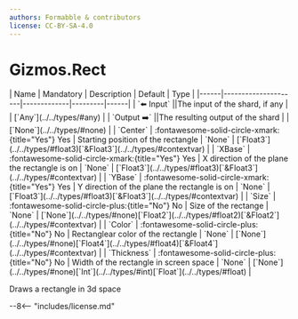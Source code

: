 ```yaml
---
authors: Formabble & contributors
license: CC-BY-SA-4.0
---
```



# Gizmos.Rect

<div class="sh-parameters" markdown="1">
| Name | Mandatory | Description | Default | Type |
|------|---------------------|-------------|---------|------|
| `⬅️ Input` ||The input of the shard, if any | | [`Any`](../../types/#any) |
| `Output ➡️` ||The resulting output of the shard | | [`None`](../../types/#none) |
| `Center` | :fontawesome-solid-circle-xmark:{title="Yes"} Yes  | Starting position of the rectangle | `None` | [`Float3`](../../types/#float3)[`&Float3`](../../types/#contextvar) |
| `XBase` | :fontawesome-solid-circle-xmark:{title="Yes"} Yes  | X direction of the plane the rectangle is on | `None` | [`Float3`](../../types/#float3)[`&Float3`](../../types/#contextvar) |
| `YBase` | :fontawesome-solid-circle-xmark:{title="Yes"} Yes  | Y direction of the plane the rectangle is on | `None` | [`Float3`](../../types/#float3)[`&Float3`](../../types/#contextvar) |
| `Size` | :fontawesome-solid-circle-plus:{title="No"} No  | Size of the rectange | `None` | [`None`](../../types/#none)[`Float2`](../../types/#float2)[`&Float2`](../../types/#contextvar) |
| `Color` | :fontawesome-solid-circle-plus:{title="No"} No  | Rectanglear color of the rectangle | `None` | [`None`](../../types/#none)[`Float4`](../../types/#float4)[`&Float4`](../../types/#contextvar) |
| `Thickness` | :fontawesome-solid-circle-plus:{title="No"} No  | Width of the rectangle in screen space | `None` | [`None`](../../types/#none)[`Int`](../../types/#int)[`Float`](../../types/#float) |

</div>

Draws a rectangle in 3d space

--8<-- "includes/license.md"

